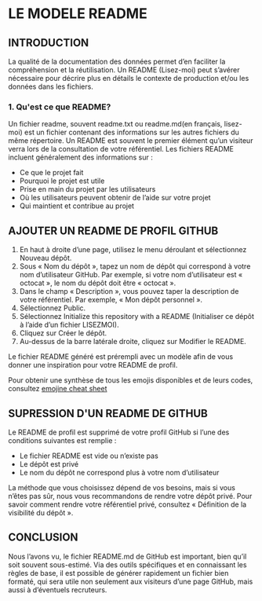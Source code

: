 # LE MODELE README

## INTRODUCTION

La qualité de la documentation des données permet d’en faciliter la compréhension et la réutilisation.
Un README (Lisez-moi) peut s’avérer nécessaire pour décrire plus en détails le contexte de production et/ou les données dans les fichiers.

### 1. Qu'est ce que README?

Un fichier readme, souvent readme.txt ou readme.md(en français, lisez-moi) est un fichier contenant des informations sur les autres fichiers du même répertoire.
Un README est souvent le premier élément qu’un visiteur verra lors de la consultation de votre référentiel. Les fichiers README incluent généralement des informations sur :

- Ce que le projet fait
- Pourquoi le projet est utile
- Prise en main du projet par les utilisateurs
- Où les utilisateurs peuvent obtenir de l’aide sur votre projet
- Qui maintient et contribue au projet

## AJOUTER UN README DE PROFIL GITHUB

1. En haut à droite d’une page, utilisez le menu déroulant et sélectionnez Nouveau dépôt.
2. Sous « Nom du dépôt », tapez un nom de dépôt qui correspond à votre nom d’utilisateur GitHub. Par exemple, si votre nom d’utilisateur est « octocat », le nom du dépôt doit être « octocat ».
3. Dans le champ « Description », vous pouvez taper la description de votre référentiel. Par exemple, « Mon dépôt personnel ».
4. Sélectionnez Public.
5. Sélectionnez Initialize this repository with a README (Initialiser ce dépôt à l’aide d’un fichier LISEZMOI).
6. Cliquez sur Créer le dépôt.
7. Au-dessus de la barre latérale droite, cliquez sur Modifier le README.

Le fichier README généré est prérempli avec un modèle afin de vous donner une inspiration pour votre README de profil.

Pour obtenir une synthèse de tous les emojis disponibles et de leurs codes, consultez [emojine cheat sheet ](https://www.webfx.com/tools/emoji-cheat-sheet/)

## SUPRESSION D'UN README DE GITHUB

Le README de profil est supprimé de votre profil GitHub si l’une des conditions suivantes est remplie :

- Le fichier README est vide ou n’existe pas
- Le dépôt est privé
- Le nom du dépôt ne correspond plus à votre nom d’utilisateur

La méthode que vous choisissez dépend de vos besoins, mais si vous n’êtes pas sûr, nous vous recommandons de rendre votre dépôt privé. Pour savoir comment rendre votre référentiel privé, consultez « Définition de la visibilité du dépôt ».

## CONCLUSION

Nous l’avons vu, le fichier README.md de GitHub est important, bien qu’il soit souvent sous-estimé. Via des outils spécifiques et en connaissant les règles de base, il est possible de générer rapidement un fichier bien formaté, qui sera utile non seulement aux visiteurs d’une page GitHub, mais aussi à d’éventuels recruteurs.
